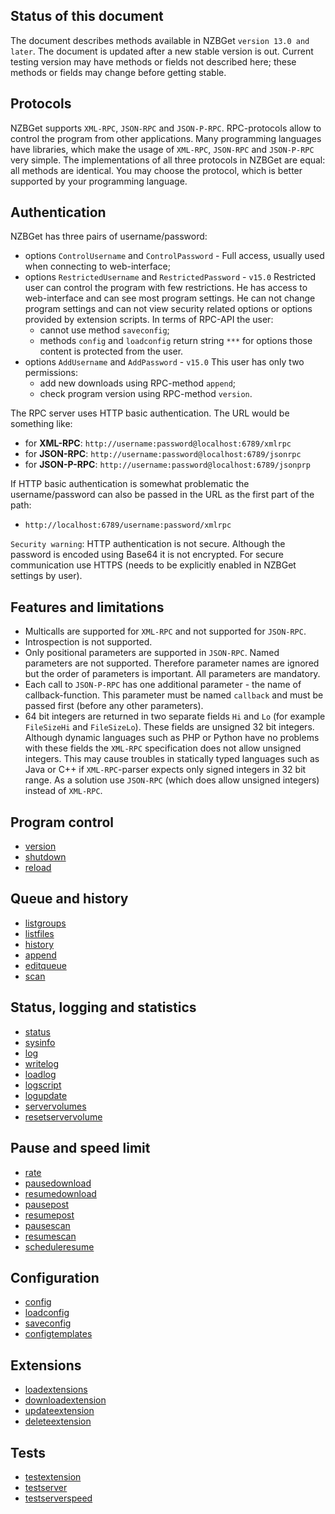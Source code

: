 ## Status of this document

The document describes methods available in NZBGet `version 13.0 and later`. The document is updated after a new stable version is out. Current testing version may have methods or fields not described here; these methods or fields may change before getting stable.

## Protocols

NZBGet supports `XML-RPC`, `JSON-RPC` and `JSON-P-RPC`. RPC-protocols allow to control the program from other applications. Many programming languages have libraries, which make the usage of `XML-RPC`, `JSON-RPC` and `JSON-P-RPC` very simple. The implementations of all three protocols in NZBGet are equal: all methods are identical. You may choose the protocol, which is better supported by your programming language.

## Authentication

NZBGet has three pairs of username/password:

- options `ControlUsername` and `ControlPassword` - Full access, usually used when connecting to web-interface;
- options `RestrictedUsername` and `RestrictedPassword` - `v15.0` Restricted user can control the program with few restrictions. He has access to web-interface and can see most program settings. He can not change program settings and can not view security related options or options provided by extension scripts. In terms of RPC-API the user:
  - cannot use method `saveconfig`;
  - methods `config` and `loadconfig` return string `***` for options those content is protected from the user.
- options `AddUsername` and `AddPassword` - `v15.0` This user has only two permissions:
  - add new downloads using RPC-method `append`;
  - check program version using RPC-method `version`.


The RPC server uses HTTP basic authentication. The URL would be something like:

- for **XML-RPC**: `http://username:password@localhost:6789/xmlrpc`
- for **JSON-RPC**: `http://username:password@localhost:6789/jsonrpc`
- for **JSON-P-RPC**: `http://username:password@localhost:6789/jsonprp`
 
If HTTP basic authentication is somewhat problematic the username/password can also be passed in the URL as the first part of the path:

- `http://localhost:6789/username:password/xmlrpc`

`Security warning`: HTTP authentication is not secure. Although the password is encoded using Base64 it is not encrypted. For secure communication use HTTPS (needs to be explicitly enabled in NZBGet settings by user).

## Features and limitations

- Multicalls are supported for `XML-RPC` and not supported for `JSON-RPC`.
- Introspection is not supported.
- Only positional parameters are supported in `JSON-RPC`. Named parameters are not supported. Therefore parameter names are ignored but the order of parameters is important. All parameters are mandatory.
- Each call to `JSON-P-RPC` has one additional parameter - the name of callback-function. This parameter must be named `callback` and must be passed first (before any other parameters).
- 64 bit integers are returned in two separate fields `Hi` and `Lo` (for example `FileSizeHi` and `FileSizeLo`). These fields are unsigned 32 bit integers. Although dynamic languages such as PHP or Python have no problems with these fields the `XML-RPC` specification does not allow unsigned integers. This may cause troubles in statically typed languages such as Java or C++ if `XML-RPC`-parser expects only signed integers in 32 bit range. As a solution use `JSON-RPC` (which does allow unsigned integers) instead of `XML-RPC`.

## Program control

- [version](VERSION.md)
- [shutdown](SHUTDOWN.md)
- [reload](RELOAD.md)

## Queue and history

- [listgroups](LISTGROUPS.md)
- [listfiles](LISTFILES.md)
- [history](HISTORY.md)
- [append](APPEND.md)
- [editqueue](EDITQUEUE.md)
- [scan](SCAN.md)

## Status, logging and statistics

- [status](STATUS.md)
- [sysinfo](SYSINFO.md)
- [log](LOG.md)
- [writelog](WRITELOG.md)
- [loadlog](LOADLOG.md)
- [logscript](LOGSCRIPT.md)
- [logupdate](LOGUPDATE.md)
- [servervolumes](SERVERVOLUMES.md)
- [resetservervolume](RESETSERVERVOLUME.md)

## Pause and speed limit

- [rate](RATE.md)
- [pausedownload](PAUSEDOWNLOAD.md)
- [resumedownload](RESUMEDOWNLOAD.md)
- [pausepost](PAUSEPOST.md)
- [resumepost](RESUMEPOST.md)
- [pausescan](PAUSESCAN.md)
- [resumescan](RESUMESCAN.md)
- [scheduleresume](SCHEDULERESUME.md)

## Configuration

- [config](CONFIG.md)
- [loadconfig](LOADCONFIG.md)
- [saveconfig](SAVECONFIG.md)
- [configtemplates](CONFIGTEMPLATES.md)

## Extensions

- [loadextensions](LOADEXTENSIONS.md)
- [downloadextension](DOWNLOADEXTENSION.md)
- [updateextension](UPDATEEXTENSION.md)
- [deleteextension](DELETEEXTENSION.md)

## Tests

- [testextension](TESTEXTENSION.md)
- [testserver](TESTSERVER.md)
- [testserverspeed](TESTSERVERSPEED.md)

